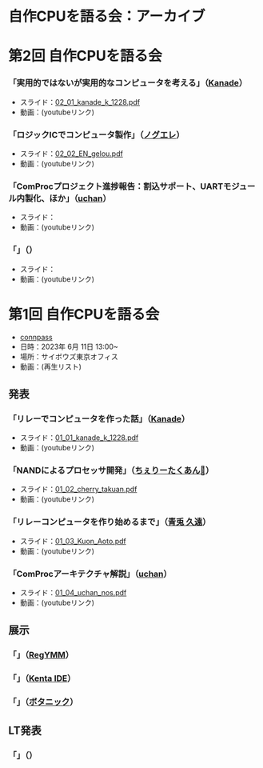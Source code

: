 # 自作CPUを語る会：アーカイブ

# 第2回 自作CPUを語る会

### 「実用的ではないが実用的なコンピュータを考える」（[Kanade](https://twitter.com/kanade_k_1228)）

- スライド：[02_01_kanade_k_1228.pdf](./02_01_kanade_k_1228.pdf)
- 動画：(youtubeリンク)

### 「ロジックICでコンピュータ製作」（[ノグエレ](https://twitter.com/EN_gelou)）

- スライド：[02_02_EN_gelou.pdf](./02_02_EN_gelou.pdf)
- 動画：(youtubeリンク)

### 「ComProcプロジェクト進捗報告：割込サポート、UARTモジュール内製化、ほか」（[uchan](https://twitter.com/uchan_nos)）

- スライド：[]()
- 動画：(youtubeリンク)

### 「」（）

- スライド：[]()
- 動画：(youtubeリンク)

# 第1回 自作CPUを語る会

- [connpass](https://connpass.com/event/278142/)
- 日時：2023年 6月 11日 13:00~
- 場所：サイボウズ東京オフィス
- 動画：(再生リスト)

## 発表

### 「リレーでコンピュータを作った話」（[Kanade](https://twitter.com/kanade_k_1228)）

- スライド：[01_01_kanade_k_1228.pdf](./01_01_kanade_k_1228.pdf)
- 動画：(youtubeリンク)

### 「NANDによるプロセッサ開発」（[ちぇりーたくあん🍒](https://twitter.com/cherry_takuan)）

- スライド：[01_02_cherry_takuan.pdf](./01_02_cherry_takuan.pdf)
- 動画：(youtubeリンク)

### 「リレーコンピュータを作り始めるまで」（[青兎 久遠](https://twitter.com/Kuon_Aoto)）

- スライド：[01_03_Kuon_Aoto.pdf](./01_03_Kuon_Aoto.pdf)
- 動画：(youtubeリンク)

### 「ComProcアーキテクチャ解説」（[uchan](https://twitter.com/uchan_nos)）

- スライド：[01_04_uchan_nos.pdf](./01_04_uchan_nos.pdf)
- 動画：(youtubeリンク)

## 展示

### 「」（[RegYMM](https:///twitter.com/regymm0)）

### 「」（[Kenta IDE](https://twitter.com/ciniml)）

### 「」（[ボタニック](https://twitter.com/botanicfields)）

## LT発表

### 「」（）
